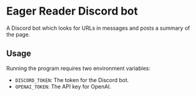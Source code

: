 # Eager Reader Discord bot

A Discord bot which looks for URLs in messages and posts a summary of the page.

## Usage

Running the program requires two environment variables:

- `DISCORD_TOKEN`: The token for the Discord bot.
- `OPENAI_TOKEN`: The API key for OpenAI.
